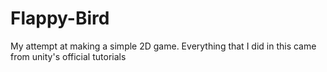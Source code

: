 # Flappy-Bird
My attempt at making a simple 2D game. Everything that I did in this came from unity's official tutorials
